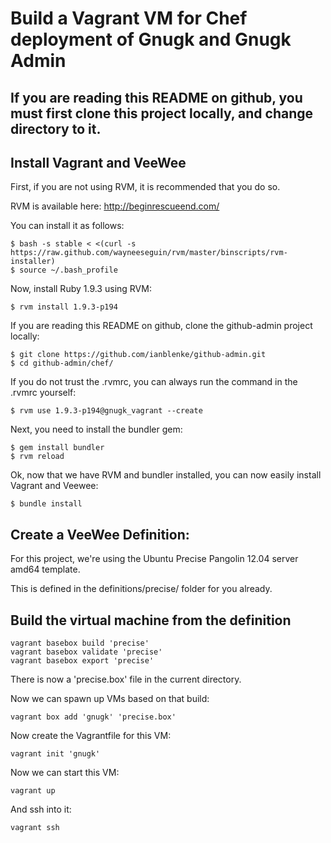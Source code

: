 # Build a Vagrant VM for Chef deployment of Gnugk and Gnugk Admin

## If you are reading this README on github, you must first clone this project locally, and change directory to it.

## Install Vagrant and VeeWee

First, if you are not using RVM, it is recommended that you do so.

RVM is available here: http://beginrescueend.com/

You can install it as follows:

    $ bash -s stable < <(curl -s https://raw.github.com/wayneeseguin/rvm/master/binscripts/rvm-installer)
    $ source ~/.bash_profile

Now, install Ruby 1.9.3 using RVM:

    $ rvm install 1.9.3-p194

If you are reading this README on github, clone the github-admin project locally:

    $ git clone https://github.com/ianblenke/github-admin.git
    $ cd github-admin/chef/

If you do not trust the .rvmrc, you can always run the command in the .rvmrc yourself:

    $ rvm use 1.9.3-p194@gnugk_vagrant --create

Next, you need to install the bundler gem:

    $ gem install bundler
    $ rvm reload

Ok, now that we have RVM and bundler installed, you can now easily install Vagrant and Veewee:

    $ bundle install

## Create a VeeWee Definition:

For this project, we're using the Ubuntu Precise Pangolin 12.04 server amd64 template.

This is defined in the definitions/precise/ folder for you already.

## Build the virtual machine from the definition

    vagrant basebox build 'precise'
    vagrant basebox validate 'precise'
    vagrant basebox export 'precise'

There is now a 'precise.box' file in the current directory.

Now we can spawn up VMs based on that build:

    vagrant box add 'gnugk' 'precise.box'

Now create the Vagrantfile for this VM:

    vagrant init 'gnugk'

Now we can start this VM:

    vagrant up

And ssh into it:

    vagrant ssh


